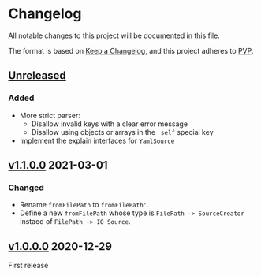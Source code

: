 # Changelog
All notable changes to this project will be documented in this file.

The format is based on [Keep a Changelog](https://keepachangelog.com/en/1.0.0/),
and this project adheres to [PVP](https://pvp.haskell.org/).

## [Unreleased]

### Added

* More strict parser:
  - Disallow invalid keys with a clear error message
  - Disallow using objects or arrays in the `_self` special key
* Implement the explain interfaces for `YamlSource`

## [v1.1.0.0] 2021-03-01

### Changed

* Rename `fromFilePath` to `fromFilePath'`.
* Define a new `fromFilePath` whose type is `FilePath -> SourceCreator` instaed of `FilePath -> IO Source`.

## [v1.0.0.0] 2020-12-29

First release

[Unreleased]: https://github.com/ludat/conferer/compare/conferer-yaml_v1.1.0.0...HEAD
[v1.1.0.0]: https://github.com/ludat/conferer/compare/conferer-yaml_v1.0.0.0...conferer-yaml_v1.1.0.0
[v1.0.0.0]: https://github.com/ludat/conferer/compare/v0.0.0.0...conferer-yaml_v1.0.0.0
